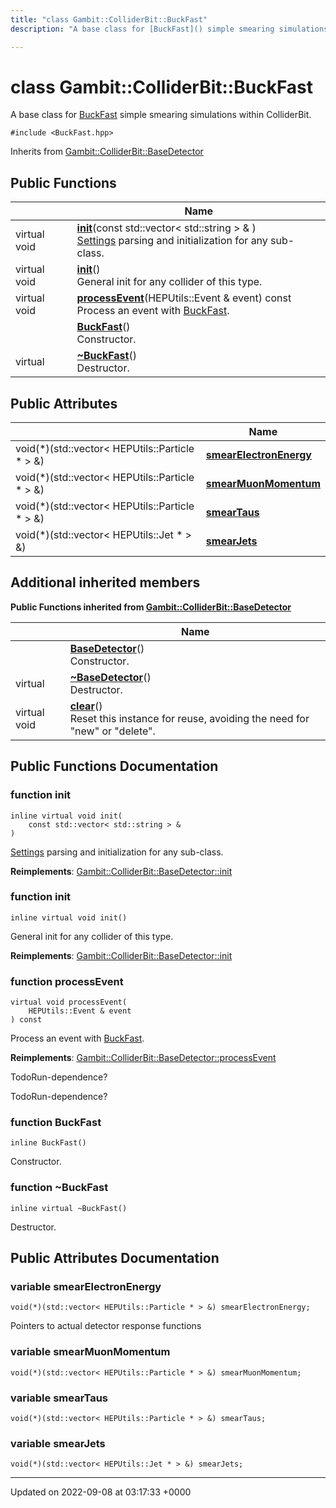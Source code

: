 ```yaml
---
title: "class Gambit::ColliderBit::BuckFast"
description: "A base class for [BuckFast]() simple smearing simulations within ColliderBit. "

---
```


# class Gambit::ColliderBit::BuckFast



A base class for [BuckFast]() simple smearing simulations within ColliderBit. 


`#include <BuckFast.hpp>`

Inherits from [Gambit::ColliderBit::BaseDetector](/documentation/code/classes/classgambit_1_1colliderbit_1_1basedetector/)

## Public Functions

|                | Name           |
| -------------- | -------------- |
| virtual void | **[init](/documentation/code/classes/classgambit_1_1colliderbit_1_1buckfast/#function-init)**(const std::vector< std::string > & )<br>[Settings](/documentation/code/classes/structsettings/) parsing and initialization for any sub-class.  |
| virtual void | **[init](/documentation/code/classes/classgambit_1_1colliderbit_1_1buckfast/#function-init)**()<br>General init for any collider of this type.  |
| virtual void | **[processEvent](/documentation/code/classes/classgambit_1_1colliderbit_1_1buckfast/#function-processevent)**(HEPUtils::Event & event) const<br>Process an event with [BuckFast](/documentation/code/classes/classgambit_1_1colliderbit_1_1buckfast/).  |
| | **[BuckFast](/documentation/code/classes/classgambit_1_1colliderbit_1_1buckfast/#function-buckfast)**()<br>Constructor.  |
| virtual | **[~BuckFast](/documentation/code/classes/classgambit_1_1colliderbit_1_1buckfast/#function-buckfast)**()<br>Destructor.  |

## Public Attributes

|                | Name           |
| -------------- | -------------- |
| void(*)(std::vector< HEPUtils::Particle * > &) | **[smearElectronEnergy](/documentation/code/classes/classgambit_1_1colliderbit_1_1buckfast/#variable-smearelectronenergy)**  |
| void(*)(std::vector< HEPUtils::Particle * > &) | **[smearMuonMomentum](/documentation/code/classes/classgambit_1_1colliderbit_1_1buckfast/#variable-smearmuonmomentum)**  |
| void(*)(std::vector< HEPUtils::Particle * > &) | **[smearTaus](/documentation/code/classes/classgambit_1_1colliderbit_1_1buckfast/#variable-smeartaus)**  |
| void(*)(std::vector< HEPUtils::Jet * > &) | **[smearJets](/documentation/code/classes/classgambit_1_1colliderbit_1_1buckfast/#variable-smearjets)**  |

## Additional inherited members

**Public Functions inherited from [Gambit::ColliderBit::BaseDetector](/documentation/code/classes/classgambit_1_1colliderbit_1_1basedetector/)**

|                | Name           |
| -------------- | -------------- |
| | **[BaseDetector](/documentation/code/classes/classgambit_1_1colliderbit_1_1basedetector/#function-basedetector)**()<br>Constructor.  |
| virtual | **[~BaseDetector](/documentation/code/classes/classgambit_1_1colliderbit_1_1basedetector/#function-basedetector)**()<br>Destructor.  |
| virtual void | **[clear](/documentation/code/classes/classgambit_1_1colliderbit_1_1basedetector/#function-clear)**()<br>Reset this instance for reuse, avoiding the need for "new" or "delete".  |


## Public Functions Documentation

### function init

```
inline virtual void init(
    const std::vector< std::string > & 
)
```

[Settings](/documentation/code/classes/structsettings/) parsing and initialization for any sub-class. 

**Reimplements**: [Gambit::ColliderBit::BaseDetector::init](/documentation/code/classes/classgambit_1_1colliderbit_1_1basedetector/#function-init)


### function init

```
inline virtual void init()
```

General init for any collider of this type. 

**Reimplements**: [Gambit::ColliderBit::BaseDetector::init](/documentation/code/classes/classgambit_1_1colliderbit_1_1basedetector/#function-init)


### function processEvent

```
virtual void processEvent(
    HEPUtils::Event & event
) const
```

Process an event with [BuckFast](/documentation/code/classes/classgambit_1_1colliderbit_1_1buckfast/). 

**Reimplements**: [Gambit::ColliderBit::BaseDetector::processEvent](/documentation/code/classes/classgambit_1_1colliderbit_1_1basedetector/#function-processevent)


TodoRun-dependence? 

TodoRun-dependence? 


### function BuckFast

```
inline BuckFast()
```

Constructor. 

### function ~BuckFast

```
inline virtual ~BuckFast()
```

Destructor. 

## Public Attributes Documentation

### variable smearElectronEnergy

```
void(*)(std::vector< HEPUtils::Particle * > &) smearElectronEnergy;
```


Pointers to actual detector response functions 


### variable smearMuonMomentum

```
void(*)(std::vector< HEPUtils::Particle * > &) smearMuonMomentum;
```


### variable smearTaus

```
void(*)(std::vector< HEPUtils::Particle * > &) smearTaus;
```


### variable smearJets

```
void(*)(std::vector< HEPUtils::Jet * > &) smearJets;
```


-------------------------------

Updated on 2022-09-08 at 03:17:33 +0000